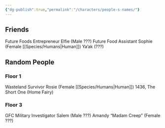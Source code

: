 ```yaml
---
{"dg-publish":true,"permalink":"/characters/people-s-names/"}
---
```


## Friends
Future Foods Entrepreneur Elfie (Male ???)
Future Food Assistant Sophie (Female [[Species/Humans\|Human]])
Ya’ak (???)


## Random People
### Floor 1
Wasteland Survivor Rosie (Female [[Species/Humans\|Human]])
1436, The Short One (Home Fairy)

### Floor 3
GFC Military Investigator Salem (Male ???)
Amandy “Madam Creep” (Female ???)
